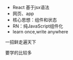 - React 基于jsx语法
- 网页、app
- 核心思想：组件和状态
- RN：纯JavaScript组件化
- learn once,write anywhere

一招鲜走遍天下

要学的比较多

